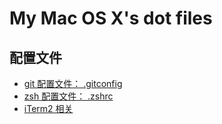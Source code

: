 # My Mac OS X's dot files

## 配置文件

- [git 配置文件： .gitconfig](./.gitconfig)
- [zsh 配置文件： .zshrc](./.zshrc)
- [iTerm2 相关](./iterm2)

